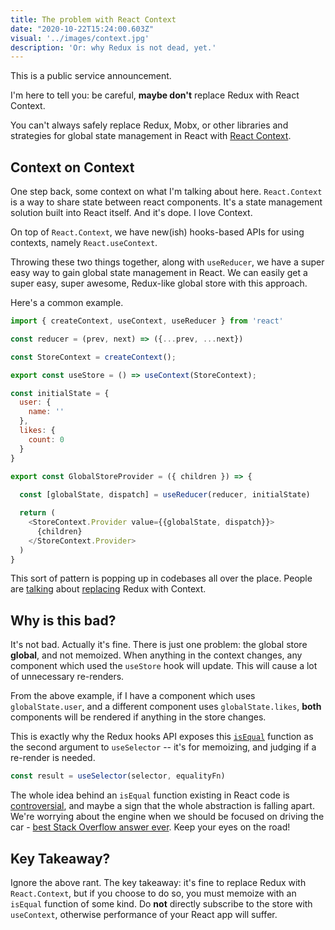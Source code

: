 ```yaml
---
title: The problem with React Context
date: "2020-10-22T15:24:00.603Z"
visual: '../images/context.jpg'
description: 'Or: why Redux is not dead, yet.'
---
```



This is a public service announcement.

I'm here to tell you: be careful, **maybe don't** replace Redux with React Context.

You can't always safely replace Redux, Mobx, or other libraries and strategies for global state management in React with [React Context](https://reactjs.org/docs/context.html).

## Context on Context

One step back, some context on what I'm talking about here. `React.Context` is a way to share state between react components. It's a state management solution built into React itself. And it's dope. I love Context. 

On top of `React.Context`, we have new(ish) hooks-based APIs for using contexts, namely `React.useContext`.

Throwing these two things together, along with `useReducer`, we have a super easy way to gain global state management in React. We can easily get a super easy, super awesome, Redux-like global store with this approach.

Here's a common example.


```javascript
import { createContext, useContext, useReducer } from 'react'

const reducer = (prev, next) => ({...prev, ...next})

const StoreContext = createContext();

export const useStore = () => useContext(StoreContext);

const initialState = {
  user: {
    name: ''
  },
  likes: {
    count: 0
  }
}

export const GlobalStoreProvider = ({ children }) => {
  
  const [globalState, dispatch] = useReducer(reducer, initialState)

  return (
    <StoreContext.Provider value={{globalState, dispatch}}>
      {children}
    </StoreContext.Provider>
  )
}
```

This sort of pattern is popping up in codebases all over the place. People are [talking](https://medium.com/cleverprogrammer/the-react-context-api-364da590aa73) about [replacing](https://dev.to/ibrahima92/redux-vs-react-context-which-one-should-you-choose-2hhh) Redux with Context.


## Why is this bad?

It's not bad. Actually it's fine. There is just one problem: the global store **global**, and not memoized. When anything in the context changes, any component which used the `useStore` hook will update. This will cause a lot of unnecessary re-renders.

From the above example, if I have a component which uses `globalState.user`, and a different component uses `globalState.likes`, **both** components will be rendered if anything in the store changes.

This is exactly why the Redux hooks API exposes this [`isEqual`](https://react-redux.js.org/api/hooks) function as the second argument to `useSelector` -- it's for memoizing, and judging if a re-render is needed. 

```javascript
const result = useSelector(selector, equalityFn)
```

The whole idea behind an `isEqual` function existing in React code is [controversial](https://gist.github.com/sebmarkbage/a5ef436427437a98408672108df01919), and maybe a sign that the whole abstraction is falling apart. We're worrying about the engine when we should be focused on driving the car - [best Stack Overflow answer ever](https://stackoverflow.com/questions/3883006/meaning-of-leaky-abstraction). Keep your eyes on the road!

## Key Takeaway?

Ignore the above rant. The key takeaway: it's fine to replace Redux with `React.Context`, but if you choose to do so, you must memoize with an `isEqual` function of some kind. Do **not** directly subscribe to the store with `useContext`, otherwise performance of your React app will suffer.